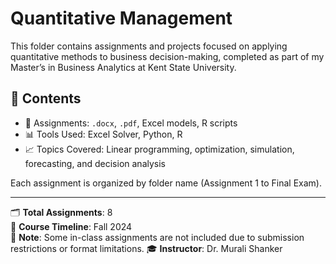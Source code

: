 # Quantitative Management

This folder contains assignments and projects focused on applying quantitative methods to business decision-making, completed as part of my Master’s in Business Analytics at Kent State University.

## 📂 Contents
- 📄 Assignments: `.docx`, `.pdf`, Excel models, R scripts
- 📊 Tools Used: Excel Solver, Python, R
- 📈 Topics Covered: Linear programming, optimization, simulation, forecasting, and decision analysis

Each assignment is organized by folder name (Assignment 1 to Final Exam).

---

🗂 **Total Assignments**: 8  
📅 **Course Timeline**: Fall 2024  
📝 **Note**: Some in-class assignments are not included due to submission restrictions or format limitations.
🎓 **Instructor**: Dr. Murali Shanker
